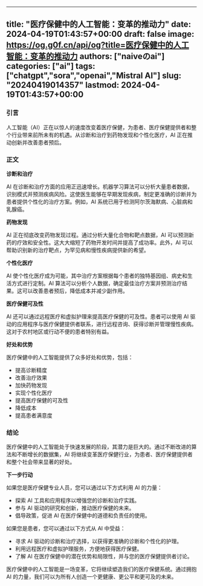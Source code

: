 
---
title: "医疗保健中的人工智能：变革的推动力"
date: 2024-04-19T01:43:57+00:00
draft: false
image: https://og.g0f.cn/api/og?title=医疗保健中的人工智能：变革的推动力
authors: ["naiveのai"]
categories: ["ai"]
tags: ["chatgpt","sora","openai","Mistral AI"]
slug: "20240419014357"
lastmod: 2024-04-19T01:43:57+00:00
---
### 引言

人工智能（AI）正在以惊人的速度改变着医疗保健，为患者、医疗保健提供者和整个行业带来前所未有的机遇。从诊断和治疗到药物发现和个性化医疗，AI 正在推动创新并改善患者预后。

### 正文

**诊断和治疗**

AI 在诊断和治疗方面的应用正迅速增长。机器学习算法可以分析大量患者数据，识别模式并预测疾病风险。这使医生能够在早期发现疾病，制定更准确的诊断并为患者提供个性化的治疗方案。例如，AI 系统已用于检测阿尔茨海默病、心脏病和乳腺癌。

**药物发现**

AI 正在彻底改变药物发现过程。通过分析大量化合物和靶点数据，AI 可以预测新药的疗效和安全性。这大大缩短了药物开发时间并提高了成功率。此外，AI 可以帮助识别新的治疗靶点，为罕见病和慢性疾病提供新的希望。

**个性化医疗**

AI 使个性化医疗成为可能，其中治疗方案根据每个患者的独特基因组、病史和生活方式进行定制。AI 算法可以分析个人数据，确定最佳治疗方案并预测治疗结果。这可以改善患者预后，降低成本并减少副作用。

**医疗保健可及性**

AI 还可以通过远程医疗和虚拟护理来提高医疗保健的可及性。患者可以使用 AI 驱动的应用程序与医疗保健提供者联系，进行远程咨询、获得诊断并管理慢性疾病。这对于农村地区或行动不便的患者特别有益。

**好处和优势**

医疗保健中的人工智能提供了众多好处和优势，包括：

* 提高诊断精度
* 改善治疗效果
* 加快药物发现
* 实现个性化医疗
* 提高医疗保健的可及性
* 降低成本
* 提高患者满意度

### 结论

医疗保健中的人工智能处于快速发展的阶段，其潜力是巨大的。通过不断改进的算法和不断增长的数据集，AI 将继续变革医疗保健行业，为患者、医疗保健提供者和整个社会带来显著的好处。

**下一步行动**

如果您是医疗保健专业人员，您可以通过以下方式利用 AI 的力量：

* 探索 AI 工具和应用程序以增强您的诊断和治疗实践。
* 参与 AI 驱动的研究和创新，推动医疗保健的未来。
* 倡导政策，促进 AI 在医疗保健中的道德和负责任的使用。

如果您是患者，您可以通过以下方式从 AI 中受益：

* 寻求 AI 驱动的诊断和治疗选择，以获得更准确的诊断和个性化的护理。
* 利用远程医疗和虚拟护理服务，方便地获得医疗保健。
* 了解 AI 在医疗保健中的潜在优势和局限性，并与您的医疗保健提供者讨论。

医疗保健中的人工智能是一场变革，它将继续塑造我们的医疗保健系统。通过拥抱 AI 的力量，我们可以为所有人创造一个更健康、更公平和更可及的未来。